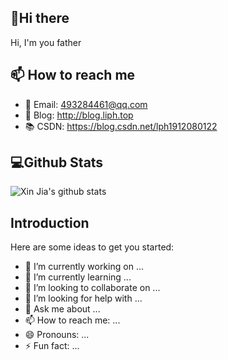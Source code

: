 ## 👋Hi there 
Hi, I'm you father
## 📫 How to reach me
- 📧 Email: 493284461@qq.com
- 📝 Blog:  http://blog.liph.top
- 📚 CSDN:  https://blog.csdn.net/lph1912080122

## 💻Github Stats
![Xin Jia's github stats](https://github-readme-stats.vercel.app/api?username=lipenghuihenu&show_icons=true&theme=highcontrast)

## Introduction
Here are some ideas to get you started:

- 🔭 I’m currently working on ...
- 🌱 I’m currently learning ...
- 👯 I’m looking to collaborate on ...
- 🤔 I’m looking for help with ...
- 💬 Ask me about ...
- 📫 How to reach me: ...
- 😄 Pronouns: ...
- ⚡ Fun fact: ...
